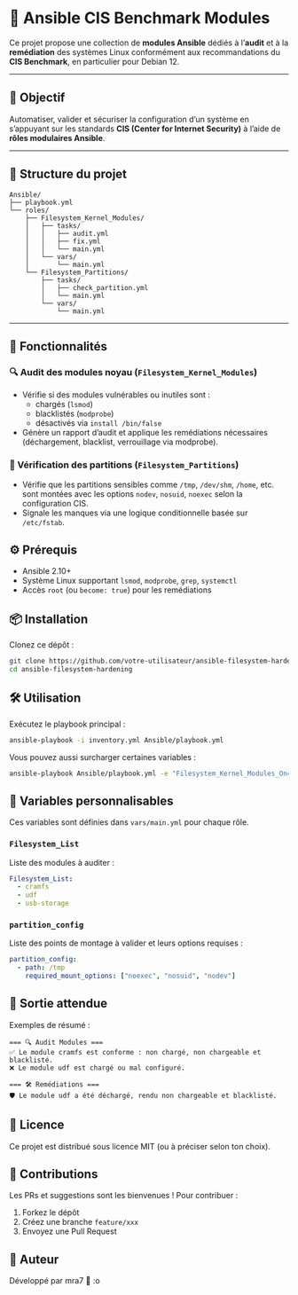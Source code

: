 # 🔐 Ansible CIS Benchmark Modules

Ce projet propose une collection de **modules Ansible** dédiés à l’**audit** et à la **remédiation** des systèmes Linux conformément aux recommandations du **CIS Benchmark**, en particulier pour Debian 12.

---

## 🎯 Objectif

Automatiser, valider et sécuriser la configuration d’un système en s’appuyant sur les standards **CIS (Center for Internet Security)** à l’aide de **rôles modulaires Ansible**.

---

## 📁 Structure du projet
```
Ansible/
├── playbook.yml
└── roles/
    ├── Filesystem_Kernel_Modules/
    │   ├── tasks/
    │   │   ├── audit.yml
    │   │   ├── fix.yml
    │   │   └── main.yml
    │   └── vars/
    │       └── main.yml
    └── Filesystem_Partitions/
        ├── tasks/
        │   ├── check_partition.yml
        │   └── main.yml
        └── vars/
            └── main.yml
```

---
## 🚀 Fonctionnalités

### 🔍 Audit des modules noyau (`Filesystem_Kernel_Modules`)
- Vérifie si des modules vulnérables ou inutiles sont :
  - chargés (`lsmod`)
  - blacklistés (`modprobe`)
  - désactivés via `install /bin/false`
- Génère un rapport d’audit et applique les remédiations nécessaires (déchargement, blacklist, verrouillage via modprobe).

### 🧱 Vérification des partitions (`Filesystem_Partitions`)
- Vérifie que les partitions sensibles comme `/tmp`, `/dev/shm`, `/home`, etc. sont montées avec les options `nodev`, `nosuid`, `noexec` selon la configuration CIS.
- Signale les manques via une logique conditionnelle basée sur `/etc/fstab`.

## ⚙️ Prérequis

- Ansible 2.10+
- Système Linux supportant `lsmod`, `modprobe`, `grep`, `systemctl`
- Accès `root` (ou `become: true`) pour les remédiations

## 📦 Installation

Clonez ce dépôt :

```bash
git clone https://github.com/votre-utilisateur/ansible-filesystem-hardening.git
cd ansible-filesystem-hardening
```

## 🛠️ Utilisation

Exécutez le playbook principal :

```bash
ansible-playbook -i inventory.yml Ansible/playbook.yml
```

Vous pouvez aussi surcharger certaines variables :

```bash
ansible-playbook Ansible/playbook.yml -e "Filesystem_Kernel_Modules_On=true Filesystem_Partitions_On=false"
```

## 🔧 Variables personnalisables

Ces variables sont définies dans `vars/main.yml` pour chaque rôle.

### `Filesystem_List`

Liste des modules à auditer :

```yaml
Filesystem_List:
  - cramfs
  - udf
  - usb-storage
```

### `partition_config`

Liste des points de montage à valider et leurs options requises :

```yaml
partition_config:
  - path: /tmp
    required_mount_options: ["noexec", "nosuid", "nodev"]
```

## 📄 Sortie attendue

Exemples de résumé :

```
=== 🔍 Audit Modules ===
✅ Le module cramfs est conforme : non chargé, non chargeable et blacklisté.
❌ Le module udf est chargé ou mal configuré.

=== 🛠️ Remédiations ===
🛡️ Le module udf a été déchargé, rendu non chargeable et blacklisté.
```

## 📝 Licence

Ce projet est distribué sous licence MIT (ou à préciser selon ton choix).

## 🤝 Contributions

Les PRs et suggestions sont les bienvenues ! Pour contribuer :
1. Forkez le dépôt
2. Créez une branche `feature/xxx`
3. Envoyez une Pull Request

## 👤 Auteur

Développé par mra7
📧 :o
